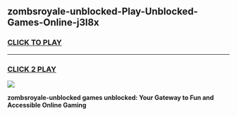 
## zombsroyale-unblocked-Play-Unblocked-Games-Online-j3l8x
<h3>
<a href="https://premium76.site?title=zombsroyale-unblocked&ref=25A">CLICK TO PLAY</a></h3>
<hr>

<h3>
<a href="https://premium76.site?title=zombsroyale-unblocked&ref=25A">CLICK 2 PLAY</a>
  
</h3>

<a href="https://premium76.site?title=zombsroyale-unblocked&ref=25A"><img src="https://clearcache.store/games.png"></a>


**zombsroyale-unblocked games unblocked: Your Gateway to Fun and Accessible Online Gaming**

